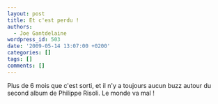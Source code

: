 ```yaml
---
layout: post
title: Et c'est perdu !
authors:
  - Joe Gantdelaine
wordpress_id: 503
date: '2009-05-14 13:07:00 +0200'
categories: []
tags: []
comments: []
---
```

Plus de 6 mois que c'est sorti, et il n'y a toujours aucun buzz autour du second album de Philippe Risoli. Le monde va mal !
